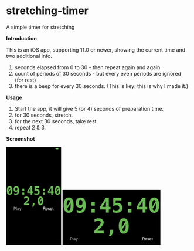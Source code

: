 # stretching-timer
A simple timer for stretching

**Introduction**

This is an iOS app, supporting 11.0 or newer, showing the current time and two additional info.
1. seconds elapsed from 0 to 30 - then repeat again and again.
2. count of periods of 30 seconds - but every even periods are ignored (for rest)
3. there is a beep for every 30 seconds. (This is key: this is why I made it.)

**Usage**

1. Start the app, it will give 5 (or 4) seconds of preparation time.
2. for 30 seconds, stretch.
3. for the next 30 seconds, take rest.
4. repeat 2 & 3.

**Screenshot**

<img src="/images/IMG_0035.PNG" width="150">
<img src="/images/IMG_0036.PNG" height="150">
